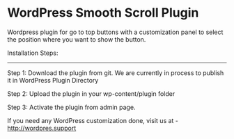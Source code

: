 # WordPress Smooth Scroll Plugin

Wordpress plugin for go to top buttons with a customization panel to select the position where you want to show the button.

Installation Steps:
____________
Step 1: Download the plugin from git. We are currently in process to publish it in WordPress Plugin Directory

Step 2: Upload the plugin in your wp-content/plugin folder

Step 3: Activate the plugin from admin page.


If you need any WordPress customization done, visit us at - http://wordpres.support
